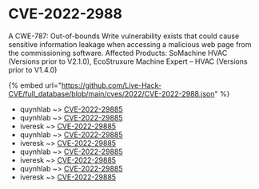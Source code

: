 # CVE-2022-2988

A CWE-787: Out-of-bounds Write vulnerability exists that could cause sensitive information leakage when accessing a malicious web page from the commissioning software. Affected Products: SoMachine HVAC (Versions prior to V2.1.0), EcoStruxure Machine Expert – HVAC (Versions prior to V1.4.0)

{% embed url="https://github.com/Live-Hack-CVE/full_database/blob/main/cves/2022/CVE-2022-2988.json" %}


* quynhlab ~> [CVE-2022-29885](https://www.alice-snow.ru/2022/database/cve-2022-2988/cve-2022-29885-quynhlab)
* quynhlab ~> [CVE-2022-29885](https://www.alice-snow.ru/2022/database/cve-2022-2988/cve-2022-29885-quynhlab)
* iveresk ~> [CVE-2022-29885](https://www.alice-snow.ru/2022/database/cve-2022-2988/cve-2022-29885-iveresk)
* quynhlab ~> [CVE-2022-29885](https://www.alice-snow.ru/2022/database/cve-2022-2988/cve-2022-29885-quynhlab)
* iveresk ~> [CVE-2022-29885](https://www.alice-snow.ru/2022/database/cve-2022-2988/cve-2022-29885-iveresk)
* quynhlab ~> [CVE-2022-29885](https://www.alice-snow.ru/2022/database/cve-2022-2988/cve-2022-29885-quynhlab)
* iveresk ~> [CVE-2022-29885](https://www.alice-snow.ru/2022/database/cve-2022-2988/cve-2022-29885-iveresk)
* quynhlab ~> [CVE-2022-29885](https://www.alice-snow.ru/2022/database/cve-2022-2988/cve-2022-29885-quynhlab)
* iveresk ~> [CVE-2022-29885](https://www.alice-snow.ru/2022/database/cve-2022-2988/cve-2022-29885-iveresk)
